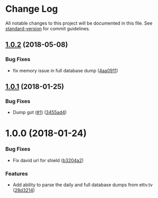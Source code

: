 # Change Log

All notable changes to this project will be documented in this file. See [standard-version](https://github.com/conventional-changelog/standard-version) for commit guidelines.

<a name="1.0.2"></a>
## [1.0.2](https://github.com/ChrisAlderson/ettv-api/compare/v1.0.1...v1.0.2) (2018-05-08)


### Bug Fixes

* fix memory issue in full database dump ([4aa0911](https://github.com/ChrisAlderson/ettv-api/commit/4aa0911))



<a name="1.0.1"></a>
## [1.0.1](https://github.com/ChrisAlderson/ettv-api/compare/v1.0.0...v1.0.1) (2018-01-25)


### Bug Fixes

* Dump got ([#1](https://github.com/ChrisAlderson/ettv-api/issues/1)) ([3455ad4](https://github.com/ChrisAlderson/ettv-api/commit/3455ad4))



<a name="1.0.0"></a>
# 1.0.0 (2018-01-24)


### Bug Fixes

* Fix david url for shield ([b3204a2](https://github.com/ChrisAlderson/ettv-api/commit/b3204a2))


### Features

* Add ability to parse the daily and full database dumps from ettv.tv ([28d3214](https://github.com/ChrisAlderson/ettv-api/commit/28d3214))
